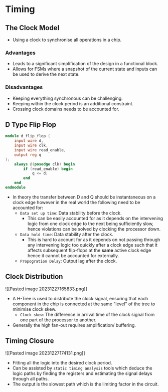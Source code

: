 # Timing 

## The Clock Model
* Using a clock to synchronise all operations in a chip.
### Advantages
* Leads to a significant simplification of the design in a functional block.
* Allows for FSMs where a snapshot of the current state and inputs can be used to derive the next state.
### Disadvantages
* Keeping everything synchronous can be challenging.
* Keeping within the clock period is an additional constraint.
* Crossing clock domains needs to be accounted for.

## D Type Flip Flop 
```verilog
module d_flip_flop (
    input wire d,
    input wire clk,
    input wire read_enable,
    output reg q
);
    always @(posedge clk) begin
        if (read_enable) begin
            q <= d;
        end
    end
endmodule
```
* In theory the transfer between D and Q should be instantaneous on a clock edge however in the real world the following need to be accounted for:
	* `Data set up time`: Data stability before the clock.
		* This can be easily accounted for as it depends on the intervening logic from one clock edge to the next being sufficiently slow, hence violations can be solved by clocking the processor down.
	* `Data hold time`: Data stability after the clock.
		* This is hard to account for as it depends on not passing through any intervening logic too quickly after a clock edge such that it affects subsequent flip-flops at the **same** active clock edge hence it cannot be accounted for externally.
	* `Propogration Delay`: Output lag after the clock.

## Clock Distribution
![[Pasted image 20231227165833.png]]
* A H-Tree is used to distribute the clock signal, ensuring that each component in the chip is connected at the same "level" of the tree to minimise clock skew.
	* `Clock skew`: The difference in arrival time of the clock signal from one part of the processor to another.
* Generally the high fan-out requires amplification/ buffering.

## Timing Closure
![[Pasted image 20231227174131.png]]
* Fitting all the logic into the desired clock period.
* Can be assisted by `static timing analysis` tools which deduce the logic paths by finding the registers and estimating the signal delays through all paths.
* The output is the slowest path which is the limiting factor in the circuit.


